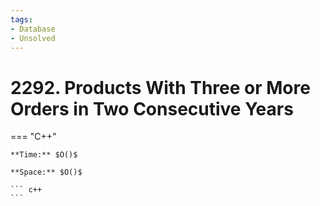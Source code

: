 ```yaml
---
tags:
- Database
- Unsolved
---
```



# 2292. Products With Three or More Orders in Two Consecutive Years

=== "C++"

    **Time:** $O()$

    **Space:** $O()$

    ``` c++
    ```